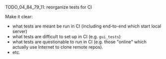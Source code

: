 
TODO_04_84_79_11: reorganize tests for CI

Make it clear:
*   what tests are meant be run in CI (including end-to-end which start local server)
*   what tests are difficult to set up in CI (e.g. `gui_tests`)
*   what tests are questionable to run in CI (e.g. those "online" which actually use Internet to clone remote repos).
*   etc.
